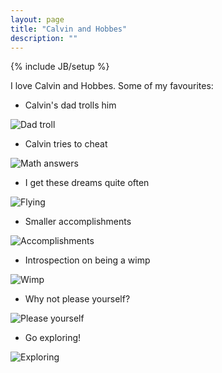 ```yaml
---
layout: page
title: "Calvin and Hobbes"
description: ""
---
```

{% include JB/setup %}

I love Calvin and Hobbes. Some of my favourites:

* Calvin's dad trolls him

![Dad troll](http://assets.amuniversal.com/b8b36f38250d102d94d7001438c0f03b)

* Calvin tries to cheat


![Math answers](http://assets.amuniversal.com/72eed12e250b102d94d7001438c0f03b)

* I get these dreams quite often

![Flying](http://assets.amuniversal.com/8c4d306e250d102d94d7001438c0f03b)

* Smaller accomplishments

![Accomplishments](http://assets.amuniversal.com/db10c332250d102d94d7001438c0f03b)

* Introspection on being a wimp

![Wimp](http://assets.amuniversal.com/6de010062508102d94d7001438c0f03b)

* Why not please yourself?

![Please yourself](http://assets.amuniversal.com/eb29adae250a102d94d7001438c0f03b)

* Go exploring!

![Exploring](http://assets.amuniversal.com/5cc0ebee250b102d94d7001438c0f03b)
